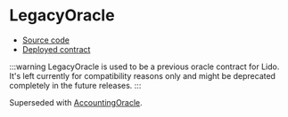 # LegacyOracle

- [Source code](https://github.com/lidofinance/lido-dao/blob/master/contracts/0.4.24/oracle/LegacyOracle.sol)
- [Deployed contract](https://etherscan.io/address/0x442af784A788A5bd6F42A01Ebe9F287a871243fb)

:::warning
LegacyOracle is used to be a previous oracle contract for Lido.
It's left currently for compatibility reasons only and might be deprecated completely in the future releases.
:::

Superseded with [AccountingOracle](/contracts/accounting-oracle).
